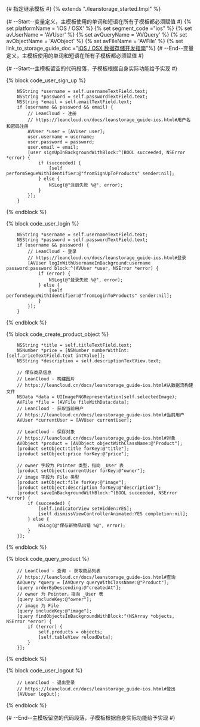 {# 指定继承模板 #}
{% extends "./leanstorage_started.tmpl" %}

{# --Start--变量定义，主模板使用的单词和短语在所有子模板都必须赋值 #}
{% set platformName = 'iOS / OSX' %}
{% set segment_code ="ios" %}
{% set avUserName = 'AVUser' %}
{% set avQueryName = 'AVQuery' %}
{% set avObjectName = 'AVObject' %}
{% set avFileName = 'AVFile' %}
{% set link_to_storage_guide_doc ="[iOS / OSX 数据存储开发指南](leanstorage_guide-ios.html)"%}
{# --End--变量定义，主模板使用的单词和短语在所有子模板都必须赋值 #}

{# --Start--主模板留空的代码段落，子模板根据自身实际功能给予实现 #}

{% block code_user_sign_up %}
```objc
    NSString *username = self.usernameTextField.text;
    NSString *password = self.passwordTextField.text;
    NSString *email = self.emailTextField.text;
    if (username && password && email) {
        // LeanCloud - 注册
        // https://leancloud.cn/docs/leanstorage_guide-ios.html#用户名和密码注册
        AVUser *user = [AVUser user];
        user.username = username;
        user.password = password;
        user.email = email;
        [user signUpInBackgroundWithBlock:^(BOOL succeeded, NSError *error) {
            if (succeeded) {
                [self performSegueWithIdentifier:@"fromSignUpToProducts" sender:nil];
            } else {
                NSLog(@"注册失败 %@", error);
            }
        }];
    }
```
{% endblock %}

{% block code_user_login %}
```objc
    NSString *username = self.usernameTextField.text;
    NSString *password = self.passwordTextField.text;
    if (username && password) {
        // LeanCloud - 登录
        // https://leancloud.cn/docs/leanstorage_guide-ios.html#登录
        [AVUser logInWithUsernameInBackground:username password:password block:^(AVUser *user, NSError *error) {
            if (error) {
                NSLog(@"登录失败 %@", error);
            } else {
                [self performSegueWithIdentifier:@"fromLoginToProducts" sender:nil];
            }
        }];
    }
```
{% endblock %}

{% block code_create_product_object %}
```objc
    NSString *title = self.titleTextField.text;
    NSNumber *price = [NSNumber numberWithInt:[self.priceTextField.text intValue]];
    NSString *description = self.descriptionTextView.text;
    
    // 保存商品信息
    // LeanCloud - 构建图片
    // https://leancloud.cn/docs/leanstorage_guide-ios.html#从数据流构建文件
    NSData *data = UIImagePNGRepresentation(self.selectedImage);
    AVFile *file = [AVFile fileWithData:data];
    // LeanCloud - 获取当前用户
    // https://leancloud.cn/docs/leanstorage_guide-ios.html#当前用户
    AVUser *currentUser = [AVUser currentUser];
    
    // LeanCloud - 保存对象
    // https://leancloud.cn/docs/leanstorage_guide-ios.html#对象
    AVObject *product = [AVObject objectWithClassName:@"Product"];
    [product setObject:title forKey:@"title"];
    [product setObject:price forKey:@"price"];
    
    // owner 字段为 Pointer 类型，指向 _User 表
    [product setObject:currentUser forKey:@"owner"];
    // image 字段为 File 类型
    [product setObject:file forKey:@"image"];
    [product setObject:description forKey:@"description"];
    [product saveInBackgroundWithBlock:^(BOOL succeeded, NSError *error) {
        if (succeeded) {
            [self.indicatorView setHidden:YES];
            [self dismissViewControllerAnimated:YES completion:nil];
        } else {
            NSLog(@"保存新物品出错 %@", error);
        }
    }];
```
{% endblock %}

{% block code_query_product %}
```objc
    // LeanCloud - 查询 - 获取商品列表
    // https://leancloud.cn/docs/leanstorage_guide-ios.html#查询
    AVQuery *query = [AVQuery queryWithClassName:@"Product"];
    [query orderByDescending:@"createdAt"];
    // owner 为 Pointer，指向 _User 表
    [query includeKey:@"owner"];
    // image 为 File
    [query includeKey:@"image"];
    [query findObjectsInBackgroundWithBlock:^(NSArray *objects, NSError *error) {
        if (!error) {
            self.products = objects;
            [self.tableView reloadData];
        }
    }];
```
{% endblock %}

{% block code_user_logout %}
```objc
    // LeanCloud - 退出登录
    // https://leancloud.cn/docs/leanstorage_guide-ios.html#登出
    [AVUser logOut];
```
{% endblock %}

{# --End--主模板留空的代码段落，子模板根据自身实际功能给予实现 #}